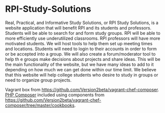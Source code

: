 RPI-Study-Solutions
===================

Real, Practical, and Informative Study Solutions, or RPI Study Solutions, is a
website application that will benefit RPI and its students and professors.
Students will be able to search for and form study groups. RPI will be able to
more efficiently use underutilized classrooms. RPI professors will have more
motivated students. We will host tools to help them set up meeting times and
locations. Students will need to login to their accounts in order to form or be
accepted into a group. We will also create a forum/moderator tool to help th e
groups make decisions about projects and share ideas. This will be the main
functionality of the website, but we have many ideas to add to it depending on
how much we can get done within our time limit. We believe that this website
will help college students who desire to study in groups or need to organize
group projects.

Vagrant box from <https://github.com/Version2beta/vagrant-chef-composer>. [PHP
Composer](http://getcomposer.org/) included using components from
<https://github.com/Version2beta/vagrant-chef-composer/tree/master/cookbooks>.
